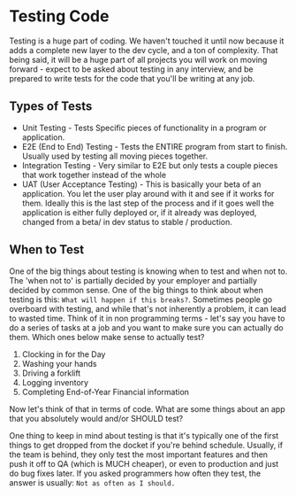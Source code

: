 # Testing Code

Testing is a huge part of coding. We haven't touched it until now because it adds a complete new layer to the dev cycle, and a ton of complexity. That being said, it will be a huge part of all projects you will work on moving forward - expect to be asked about testing in any interview, and be prepared to write tests for the code that you'll be writing at any job.

## Types of Tests

- Unit Testing - Tests Specific pieces of functionality in a program or application.
- E2E (End to End) Testing - Tests the ENTIRE program from start to finish. Usually used by testing all moving pieces together.
- Integration Testing - Very similar to E2E but only tests a couple pieces that work together instead of the whole
- UAT (User Acceptance Testing) - This is basically your beta of an application. You let the user play around with it and see if it works for them. Ideally this is the last step of the process and if it goes well the application is either fully deployed or, if it already was deployed, changed from a beta/ in dev status to stable / production.

## When to Test

One of the big things about testing is knowing when to test and when not to. The 'when not to' is partially decided by your employer and partially decided by common sense. One of the big things to think about when testing is this: `What will happen if this breaks?`. Sometimes people go overboard with testing, and while that's not inherently a problem, it can lead to wasted time. Think of it in non programming terms - let's say you have to do a series of tasks at a job and you want to make sure you can actually do them. Which ones below make sense to actually test?

1. Clocking in for the Day
2. Washing your hands
3. Driving a forklift
4. Logging inventory
5. Completing End-of-Year Financial information

Now let's think of that in terms of code. What are some things about an app that you absolutely would and/or SHOULD test?

One thing to keep in mind about testing is that it's typically one of the first things to get dropped from the docket if you're behind schedule. Usually, if the team is behind, they only test the most important features and then push it off to QA (which is MUCH cheaper), or even to production and just do bug fixes later. If you asked programmers how often they test, the answer is usually: `Not as often as I should.`
